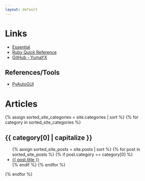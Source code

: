 ```yaml
---
layout: default
---
```


# Links

- [Essential](/Essential/_index.html)
- [Ruby Quick Reference](/RubyQuickReference/)
- [GitHub - YumaYX](https://github.com/YumaYX)

## References/Tools

- [PyAutoGUI](https://pyautogui.readthedocs.io/en/latest/index.html)

# Articles

{% assign sorted_site_categories = site.categories | sort %}
{% for category in sorted_site_categories %}
<h2 class="post-list-heading"> {{ category[0] | capitalize }} </h2>
<ul>
{% assign sorted_site_posts = site.posts | sort %}
{% for post in sorted_site_posts %}
{% if post.category == category[0] %}
<li><a href="{{ site.baseurl }}{{ post.url }}">{{ post.title }}</a></li>
{% endif %}
{% endfor %}
</ul>
{% endfor %}


